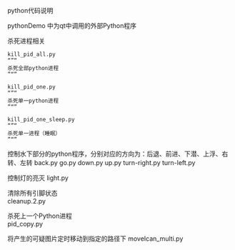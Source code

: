 python代码说明

pythonDemo 中为qt中调用的外部Python程序


杀死进程相关
	
	kill_pid_all.py
	“”“
	杀死全部python进程
	”“”
	
	kill_pid_one.py
	“”“
	杀死单一python进程
	”“”
	
	kill_pid_one_sleep.py
	“”“
	杀死单一进程（睡眠）
	”“”

控制水下部分的python程序，分别对应的方向为：后退、前进、下潜、上浮、右转、左转
	back.py
	go.py
	down.py
	up.py
	turn-right.py
	turn-left.py

控制灯的亮灭
	light.py

清除所有引脚状态                        
	cleanup.2.py

杀死上一个Python进程          
	pid_copy.py

将产生的可疑图片定时移动到指定的路径下
	moveIcan_multi.py          

